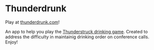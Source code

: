 # Thunderdrunk

Play at [thunderdrunk.com](https://thunderdrunk.com)!

An app to help you play the [Thunderstruck drinking game](https://www.drinkiwiki.com/Thunderstruck). Created to address the difficulty in maintainig drinking order on conference calls. Enjoy!